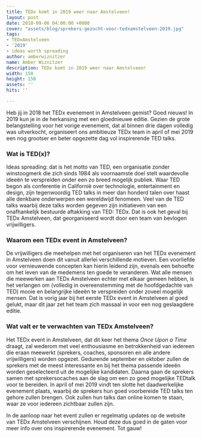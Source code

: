 ```yaml
---
title: TEDx komt in 2019 weer naar Amstelveen!
layout: post
date: 2018-09-06 04:00:00 +0000
cover: "assets/blog/sprekers-gezocht-voor-tedxamstelveen-2019.jpg"
tags:
- TEDxAmstelveen
- '2019'
- ideas worth spreading
author: amberwiznitzer
name: Amber Wiznitzer
description: TEDx komt in 2019 weer naar Amstelveen!
width: 150
height: 150
assets: ''
hits: ''

---
```

Heb jij in 2018 het TEDx evenement in Amstelveen gemist? Goed nieuws! In 2019 kun je in de herkansing met een gloednieuwe editie. Gezien de grote belangstelling voor het vorige evenement, dat al binnen drie dagen volledig was uitverkocht, organiseert ons ambitieuze TEDx team in april of mei 2019 een nog grootser en beter opgezette dag vol inspirerende TED talks.

### Wat is TED(x)?

Ideas spreading: dat is het motto van TED, een organisatie zonder winstoogmerk die zich sinds 1984 als voornaamste doel stelt waardevolle ideeën te verspreiden onder een zo breed mogelijk publiek. Waar TED begon als conferentie in Californië over technologie, entertainment en design, zijn tegenwoordig TED talks in meer dan honderd talen over haast alle denkbare onderwerpen een wereldwijd fenomeen. Veel van de TED talks waarbij deze talks worden gegeven zijn initiatieven van een onafhankelijk bestuurde aftakking van TED: TEDx. Dat is ook het geval bij TEDx Amstelveen, dat georganiseerd wordt door een team van bevlogen vrijwilligers.

### Waarom een TEDx event in Amstelveen?

De vrijwilligers die meehelpen met het organiseren van het TEDx evenement in Amstelveen doen dit vanuit allerlei verschillende motieven. Een voorliefde voor vernieuwende concepten kan hierin leidend zijn, evenals een behoefte om het leven van de medemens ten goede te veranderen. Wat alle mensen die meewerken aan TEDx Amstelveen echter met elkaar gemeen hebben, is het verlangen om (volledig in overeenstemming met de hoofdgedachte van TED) mooie en belangrijke ideeën te verspreiden onder zoveel mogelijk mensen. Dat is vorig jaar bij het eerste TEDx event in Amstelveen al goed gelukt, maar dit jaar zet het team zich massaal in voor een nog geslaagdere editie. 

### Wat valt er te verwachten van TEDx Amstelveen?

Het TEDx event in Amstelveen, dat dit keer het thema _Once Upon a Time_ draagt, zal wederom met veel enthousiasme en betrokkenheid van iedereen die eraan meewerkt (sprekers, coaches, sponsoren en alle andere vrijwilligers) worden opgezet. Gedurende september en oktober zullen de sprekers met de meest interessante en bij het thema passende ideeën worden geselecteerd uit de mogelijke kandidaten. Daarna gaan de sprekers samen met sprekersocaches aan de slag om een zo goed mogelijke TEDtalk voor te bereiden. In april of mei 2019 vindt ten slotte het daadwerkelijke evenement plaats, waarbij de sprekers hun goed voorbereide TED talks ten gehore zullen brengen. Ook zullen hun talks dan online komen te staan, waar ze voor iedereen zichtbaar zullen zijn.

In de aanloop naar het event zullen er regelmatig updates op de website van TEDx Amstelveen verschijnen. Houd deze dus goed in de gaten voor meer info over ons inspirerende evenement. Tot gauw!
